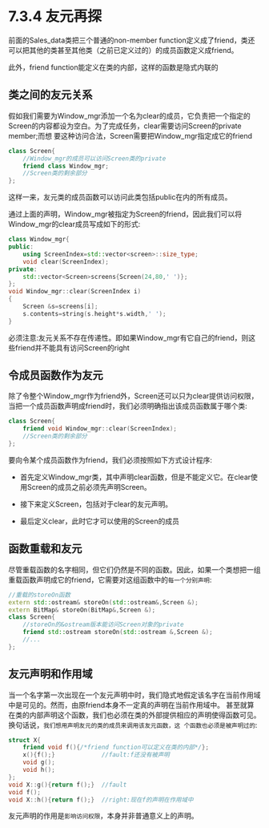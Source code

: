 # 7.3.4 友元再探

前面的Sales_data类把三个普通的non-member function定义成了friend，类还可以把其他的类甚至其他类（之前已定义过的）的成员函数定义成friend。

此外，friend function能定义在类的内部，这样的函数是隐式内联的

## 类之间的友元关系

假如我们需要为Window_mgr添加一个名为clear的成员，它负责把一个指定的Screen的内容都设为空白。为了完成任务，clear需要访问Screen的private member;而想
要这种访问合法，Screen需要把Window_mgr指定成它的friend
```cpp
class Screen{
    //Window_mgr的成员可以访问Screen类的private
    friend class Window_mgr;
    //Screen类的剩余部分
};
```
这样一来，友元类的成员函数可以访问此类包括public在内的所有成员。

通过上面的声明，Window_mgr被指定为Screen的friend，因此我们可以将Window_mgr的clear成员写成如下的形式:
```cpp
class Window_mgr{
public:
    using ScreenIndex=std::vector<screen>::size_type;
    void clear(ScreenIndex);
private:
    std::vector<Screen>screens{Screen(24,80,' ')};
};
void Window_mgr::clear(ScreenIndex i)
{
    Screen &s=screens[i];
    s.contents=string(s.height*s.width,' ');
}
```

必须注意:友元关系不存在传递性。即如果Window_mgr有它自己的friend，则这些friend并不能具有访问Screen的right

## 令成员函数作为友元

除了令整个Window_mgr作为friend外，Screen还可以只为clear提供访问权限，
当把一个成员函数声明成friend时，我们必须明确指出该成员函数属于哪个类:
```cpp
class Screen{
    friend void Window_mgr::clear(ScreenIndex);
    //Screen类的剩余部分
};
```
要向令某个成员函数作为friend，我们必须按照如下方式设计程序:

* 首先定义Window_mgr类，其中声明clear函数，但是不能定义它。在clear使用Screen的成员之前必须先声明Screen。

* 接下来定义Screen，包括对于clear的友元声明。

* 最后定义clear，此时它才可以使用的Screen的成员

## 函数重载和友元

尽管重载函数的名字相同，但它们仍然是不同的函数。因此，如果一个类想把一组重载函数声明成它的friend，它需要对这组函数中的`每一个分别声明`:
```cpp
//重载的storeOn函数
extern std::ostream& storeOn(std::ostream&,Screen &);
extern BitMap& storeOn(BitMap&,Screen &);
class Screen{
    //storeOn的&ostream版本能访问Screen对象的private
    friend std::ostream storeOn(std::ostream &,Screen &);
    //...
};
```

## 友元声明和作用域
当一个名字第一次出现在一个友元声明中时，我们隐式地假定该名字在当前作用域中是可见的。然而，由原friend本身不一定真的声明在当前作用域中。
甚至就算在类的内部声明这个函数，我们也必须在类的外部提供相应的声明使得函数可见。换句话说，`我们想用声明友元的类的成员来调用该友元函数，这
个函数也必须是被声明过的`:
```cpp
struct X{
    friend void f(){/*friend function可以定义在类的内部*/};
    x(){f();}             //fault:f还没有被声明
    void g();
    void h();
};
void X::g(){return f();}  //fault
void f();
void X::h(){return f();}  //right:现在f的声明在作用域中
```
友元声明的作用是`影响访问权限`，本身并非普通意义上的声明。


